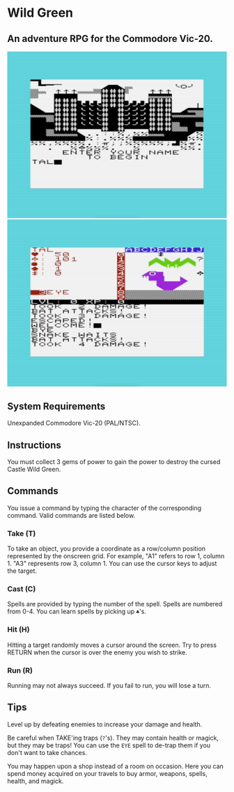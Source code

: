 # Wild Green
## An adventure RPG for the Commodore Vic-20.

![ScreenShot](screenshot1.png) ![ScreenShot](screenshot0.png)

## System Requirements
Unexpanded Commodore Vic-20 (PAL/NTSC).

## Instructions
You must collect 3 gems of power to gain the power to destroy the cursed Castle
Wild Green.

## Commands
You issue a command by typing the character of the corresponding command. Valid
commands are listed below.

### Take (T)
To take an object, you provide a coordinate as a row/column position represented 
by the onscreen grid. For example, "A1" refers to row 1, column 1. "A3" 
represents row 3, column 1. You can use the cursor keys to adjust the target.

### Cast (C)
Spells are provided by typing the number of the spell. Spells are numbered
from 0-4.  You can learn spells by picking up `♣`'s.

### Hit (H)
Hitting a target randomly moves a cursor around the screen.  Try to press 
RETURN when the cursor is over the enemy you wish to strike.

### Run (R)
Running may not always succeed.  If you fail to run, you will lose a turn.

## Tips
Level up by defeating enemies to increase your damage and health.

Be careful when TAKE'ing traps (`?`'s). They may contain health or magick, but 
they may be traps!  You can use the `EYE` spell to de-trap them if you don't
want to take chances.

You may happen upon a shop instead of a room on occasion. Here you can spend
money acquired on your travels to buy armor, weapons, spells, health, and 
magick.
